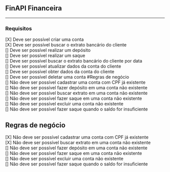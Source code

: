 ## FinAPI Financeira

---

### Requisitos
[X] Deve ser possível criar uma conta \
[X] Deve ser possível buscar o extrato bancário do cliente \
[] Deve ser possível realizar um depósito \
[] Deve ser possível realizar um saque \
[] Deve ser possível buscar o extrato bancário do cliente por data \
[] Deve ser possível atualizar dados da conta do cliente \
[] Deve ser possível obter dados da conta do cliente \
[] Deve ser possível deletar uma conta #Regras de negócio \
[] Não deve ser possível cadastrar uma conta com CPF já existente \
[] Não deve ser possível fazer depósito em uma conta não existente \
[] Não deve ser possível buscar extrato em uma conta não existente \
[] Não deve ser possível fazer saque em uma conta não existente \
[] Não deve ser possível excluir uma conta não existente \
[] Não deve ser possível fazer saque quando o saldo for insuficiente 

## Regras de negócio
[X] Não deve ser possível cadastrar uma conta com CPF já existente \
[X] Não deve ser possível buscar extrato em uma conta não existente \
[] Não deve ser possível fazer depósito em uma conta não existente \
[] Não deve ser possível fazer saque em uma conta não existente \
[] Não deve ser possível excluir uma conta não existente \
[] Não deve ser possível fazer saque quando o saldo for insuficiente